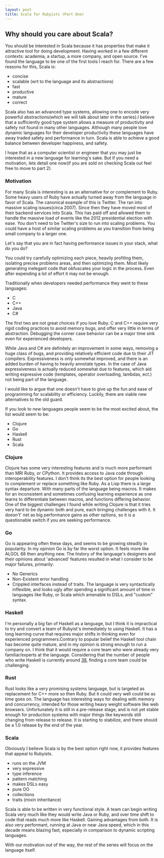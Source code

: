 ```yaml
---
layout: post
title: Scala for Rubyists (Part One)
---
```

## Why should you care about Scala?
You should be interested in Scala because it has properties that make it attractive tool for doing development. Having worked in 
a few different contexts: academia, a startup, a more company, and open source. I've found the language to be one of the first tools I reach for. There are a few reasons for this, Scala is:

- concise
- scalable (wrt to the language and its abstractions)
- fast
- productive 
- mature
- correct

Scala also has an advanced type systems, allowing one to encode very powerful abstractions(which we will talk about later in the series).I believe that a sufficiently good type system allows a measure of productivity and safety not found in many other languages. Although many people love dynamic languages for their developer productivity these languages have away traded 
safety and performance in turn. Scala is able to achieve a good balance between developer happiness, and safety.

I hope that as a computer scientist or engineer that you may just be interested in a new language for learning's sake. But if you need a motivation, lets detail one now(if you are sold on checking Scala out feel free to move to part 2).

### Motivation
For many Scala is interesting is as an alternative for or complement to Ruby. Some heavy users of Ruby have actually turned away from the language in favor of Scala. The canonical example of this is Twitter. The ran into massive scaling issues(circa 2007). Since then they have moved most of their backend services into Scala. This has paid off and allowed them to handle the massive load of events like the 2012 presidential election with ease. You don't need to be Twitter's size to run into scaling problems. You could have a host of similar scaling problems as you transition from being small company to a larger one.  

Let's say that you are in fact having performance issues in your stack, what do you do?

You could try carefully optimizing each piece, heavily profiling them, isolating precise problems areas, and then optimizing them. Most likely generating inelegant code that obfuscates your logic in the process. Even after expending a lot of effort it may not be enough.

Traditionally when developers needed performance they went to these languages:

- C
- C++
- Java
- C#

The first two are not great choices if you love Ruby. C and C++ require very rigid coding practices to avoid memory bugs, and offer very little in terms of abstraction. Debugging the corner case behavior can be a major time sink even for experienced developers.

While Java and C# are definitely an improvement in some ways, removing a huge class of bugs, and providing relatively efficient code due to their JIT compilers. Expressiveness is only somewhat improved, and there is an added burden of having to heavily annotate types. In the case of Java expressiveness is actually reduced somewhat due to features, which aid writing expressive code (templates, operator overloading, lambdas, ect.) not being part of the language.

I would like to argue that one doesn't have to give up the fun and ease of programming for scalability or efficiency. Luckily, there are viable new alternatives to the old guard.

If you look to *new* languages people seem to be the most excited about, the list would seem to be:

- Clojure
- Go
- Haskell
- Rust
- Scala

### Clojure
Clojure has some very interesting features and is much more performant than MRI Ruby, or CPython. It provides
access to Java code through interoperability features. I don't think its the best option for people looking to complement or replace something like Ruby. As a Lisp there is a large syntax departure. With many parts of the language being macros. It makes for an inconsistent and sometimes confusing learning experience as one learns to differentiate between macros, and functions differing behavior. One of the biggest challenges I found while writing Clojure is that it tries very hard to be dynamic both and pure, each bringing challenges with it.
It doesn't' net as big performance gains as other options, so it is a questionable switch if you are seeking performance.

### Go
Go is appearing often these days, and seems to be growing steadily in popularity. In my opinion Go is by far the worst option. It feels more like ALGOL 68 then anything new. The history of the language's designers and their opinions about 'advanced' features resulted in what I consider to be
major failures, primarily:
- No Generics
- Non-Existent error handling
- Crippled interfaces instead of traits.
The language is very syntactically inflexible, and looks ugly after spending a significant amount of time in languages like Ruby, or Scala which amenable to DSLs, and "custom" syntax.

### Haskell
I'm personally a big fan of Haskell as a language, but I think it is impractical to try and convert a team of Rubyist's
immediately to using Haskell. It has a long learning curve that requires major shifts in thinking even for experienced programmers.Contrary to popular belief the Haskell tool chain has become quite mature, and in my opinion is strong enough to 
run a company on. I think that it would require a core team who were already very familiar/experts at the language. 
Considering that the number of people who write Haskell is currently around [38](http://steve-yegge.blogspot.com/2010/12/haskell-researchers-announce-discovery.html), finding a core team could be challenging.

### Rust
Rust looks like a very promising systems language, but is targeted as replacement for C++ more so then Ruby. But it could very well could be as time goes on. The language has interesting ways for dealing with memory and concurrency, intended for those
writing heavy weight software like web browsers. Unfortunately it is still in a pre-release stage, and is not yet stable enough for production systems with major things like keywords still changing from release to release. It is starting to stabilize, and there should be a 1.0 release by the end of the year.

### Scala
Obviously I believe Scala is by the best option right now, it provides features that appeal to Rubyists. 

- runs on the JVM
- very expressive
- type inference
- pattern matching
- makes DSLs easy
- pure OO
- collections
- traits (mixin inheritance)

Scala is able to be written in very functional style. A team can begin writing Scala very much like they would write Java or
Ruby, and over time shift to code that reads much more like Haskell. Gaining advantages from both. It is also 
very performant, running at Java or near Java speed, which in this decade means blazing fast, especially in comparison
to dynamic scripting languages. 

With our motivation out of the way, the rest of the series will focus on the language itself.
